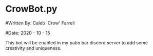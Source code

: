# CrowBot.py

#Written By: Caleb 'Crow' Farrell

#Date: 2020 - 10 - 15

This bot will be enabled in my patio bar discord server to add some creativity and uniqueness.